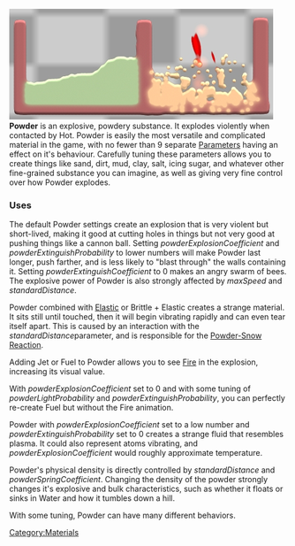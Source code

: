 ![Powder in its normal state, and then at the point of ignition.](/images/Powder.jpg "fig:Powder in its normal state, and then at the point of ignition.")
**Powder** is an explosive, powdery substance. It explodes violently when contacted by Hot. Powder is easily the most versatile and complicated material in the game, with no fewer than 9 separate [Parameters](/Parameters.md "Parameters") having an effect on it's behaviour. Carefully tuning these parameters allows you to create things like sand, dirt, mud, clay, salt, icing sugar, and whatever other fine-grained substance you can imagine, as well as giving very fine control over how Powder explodes.

### Uses

The default Powder settings create an explosion that is very violent but short-lived, making it good at cutting holes in things but not very good at pushing things like a cannon ball. Setting *powderExplosionCoefficient* and *powderExtinguishProbability* to lower numbers will make Powder last longer, push farther, and is less likely to "blast through" the walls containing it. Setting *powderExtinguishCoefficient* to 0 makes an angry swarm of bees. The explosive power of Powder is also strongly affected by *maxSpeed* and *standardDistance*.

Powder combined with [Elastic](/Elastic.md "Elastic") or Brittle + Elastic creates a strange material. It sits still until touched, then it will begin vibrating rapidly and can even tear itself apart. This is caused by an interaction with the *standardDistance*parameter, and is responsible for the [Powder-Snow Reaction](/Powder-Snow%20Reaction.md "Powder-Snow Reaction").

Adding Jet or Fuel to Powder allows you to see [Fire](/Fire%20%28shader%29.md "Fire (shader)") in the explosion, increasing its visual value.

With *powderExplosionCoefficient* set to 0 and with some tuning of *powderLightProbability* and *powderExtinguishProbability*, you can perfectly re-create Fuel but without the Fire animation.

Powder with *powderExplosionCoefficient* set to a low number and *powderExtinguishProbability* set to 0 creates a strange fluid that resembles plasma. It could also represent atoms vibrating, and *powderExplosionCoefficient* would roughly approximate temperature.

Powder's physical density is directly controlled by *standardDistance* and *powderSpringCoefficient*. Changing the density of the powder strongly changes it's explosive and bulk characteristics, such as whether it floats or sinks in Water and how it tumbles down a hill.

With some tuning, Powder can have many different behaviors.

[Category:Materials](/CategoryMaterials.md "Category:Materials")
